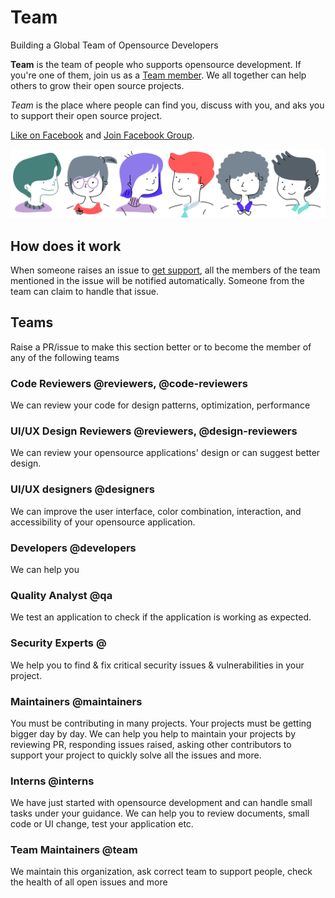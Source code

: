 # Team
Building a Global Team of Opensource Developers

**Team** is the team of people who supports opensource development. If you're one of them, join us as a [Team member](https://github.com/socialat/team/issues/new?template=support-request.md). We all together can help others to grow their open source projects.

*Team* is the place where people can find you, discuss with you, and aks you to support their open source project.

[Like on Facebook](https://www.facebook.com/socialatteam) and [Join Facebook Group](https://www.facebook.com/groups/241758613166243/).

![Team ](assets/team_vector.svg)

## How does it work
When someone raises an issue to [get support](https://github.com/socialat/team/issues/new?template=support-request.md), all the members of the team mentioned in the issue will be notified automatically. Someone from the team can claim to handle that issue.

## Teams
Raise a PR/issue to make this section better or to become the member of any of the following teams

### Code Reviewers @reviewers, @code-reviewers
We can review your code for design patterns, optimization, performance

### UI/UX Design Reviewers @reviewers, @design-reviewers
We can review your opensource applications' design or can suggest better design.

### UI/UX designers @designers
We can improve the user interface, color combination, interaction, and accessibility of your opensource application.

### Developers @developers
We can help you 

### Quality Analyst @qa
We test an application to check if the application is working as expected.

### Security Experts @
We help you to find & fix critical security issues & vulnerabilities in your project.

### Maintainers @maintainers
You must be contributing in many projects. Your projects must be getting bigger day by day. We can help you help to maintain your projects by reviewing PR, responding issues raised, asking other contributors to support your project to quickly solve all the issues and more.


### Interns @interns
We have just started with opensource development and can handle small tasks under your guidance. We can help you to review documents, small code or UI change, test your application etc.

### Team Maintainers @team
We maintain this organization, ask correct team to support people, check the health of all open issues and more
